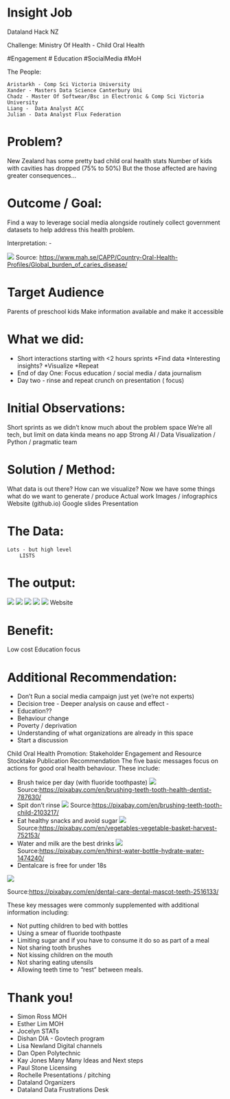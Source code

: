 # Insight Job

Dataland Hack NZ    	

Challenge: Ministry Of Health - Child Oral Health 

#Engagement # Education #SocialMedia #MoH


The People:

	Aristarkh - Comp Sci Victoria University
	Xander - Masters Data Science Canterbury Uni
	Chadz - Master Of Softwear/Bsc in Electronic & Comp Sci Victoria University
	Liang -  Data Analyst ACC
	Julian - Data Analyst Flux Federation

# Problem?
New Zealand has some pretty bad child oral health stats
Number of kids with cavities has dropped (75% to 50%)
But the those affected are having greater consequences...


# Outcome / Goal: 
Find a way to leverage social media alongside routinely collect government datasets to help address this health problem.

Interpretation: - 

![](/images/DMFT2014.jpg)
Source: https://www.mah.se/CAPP/Country-Oral-Health-Profiles/Global_burden_of_caries_disease/

# Target Audience
Parents of preschool kids
Make information available and make it accessible

# What we did:
* Short interactions starting with <2 hours sprints
	*Find data
	*Interesting insights?
	*Visualize
	*Repeat
* End of day One: Focus education / social media / data journalism
* Day two - rinse and repeat crunch on presentation ( focus)

# Initial Observations:
Short sprints as we didn’t know much about the problem space
We’re all tech, but limit on data kinda means no app
Strong AI / Data Visualization / Python / pragmatic team

# Solution / Method:
What data is out there?
How can we visualize?
Now we have some things what do we want to generate / produce
Actual work
Images / infographics
Website (github.io)
Google slides
Presentation

# The Data:
	Lots - but high level
		LISTS

# The output:
![](/images/dentist_visits_brushplot.JPG)
![](/images/dentist_visits_timeline.JPG)
![](/images/discharge_histogram.JPG)
![](/images/discharge_plot.JPG)
![](/images/teeth_issues.JPG)
Website

# Benefit:
Low cost
Education focus

# Additional Recommendation:
* Don’t Run a social media campaign just yet (we’re not experts)
* Decision tree - Deeper analysis on cause and effect - 
* Education??
* Behaviour change
* Poverty / deprivation
* Understanding of what organizations are already in this space
* Start a discussion

Child Oral Health Promotion: Stakeholder Engagement and Resource Stocktake Publication Recommendation
The  five  basic messages focus on  actions  for  good  oral  health   behaviour. These include:
 
* Brush	twice per day (with fluoride toothpaste)
![](/images/brush.jpg)
Source:https://pixabay.com/en/brushing-teeth-tooth-health-dentist-787630/
* Spit don’t rinse
![](/images/spit.jpg)
Source:https://pixabay.com/en/brushing-teeth-tooth-child-2103217/
* Eat healthy snacks and	avoid	sugar
![](/images/snack.jpg)
Source:https://pixabay.com/en/vegetables-vegetable-basket-harvest-752153/
* Water	and milk are the best drinks
![](/images/water.jpg)
Source:https://pixabay.com/en/thirst-water-bottle-hydrate-water-1474240/
* Dentalcare is	free for under 18s

![](/images/free.png)

Source:https://pixabay.com/en/dental-care-dental-mascot-teeth-2516133/
       
These key messages were commonly supplemented with additional information including:         	
* Not putting children to bed with bottles	
* Using	a smear	of fluoride toothpaste	
* Limiting sugar and if you have to consume it do so as part of a meal	
* Not sharing tooth brushes	
* Not kissing children on the mouth	
* Not sharing eating utensils	
* Allowing  teeth time  to “rest” between meals.	


# Thank you!
* Simon Ross	MOH						
* Esther Lim	MOH						
* Jocelyn		STATs
* Dishan		DIA - Govtech program
* Lisa Newland	Digital channels 
* Dan		Open Polytechnic
* Kay Jones	Many Many Ideas and Next steps
* Paul Stone	Licensing
* Rochelle	Presentations / pitching
* Dataland Organizers
* Dataland Data Frustrations Desk






